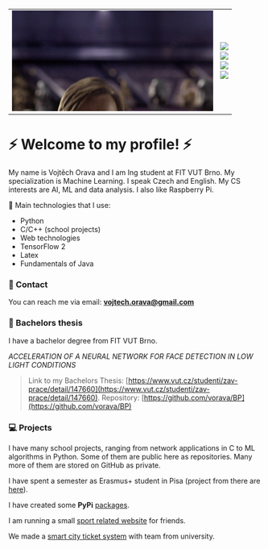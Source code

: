 <table align="center">
  <tr>
    <td> <img src="./images/hello.gif"> </td>
    <td> 
      <img src="http://estruyf-github.azurewebsites.net/api/VisitorHit?user=vorava&repo=vorava-visitors-badge&countColorcountColor&color=26c6da">
       <br>
      <a href="https://pypi.org/user/vorava/" target="_blank">
        <img src="https://img.shields.io/badge/PyPI-3775A9?logo=pypi&logoColor=fff">
      </a>
      <br>
      <a href="https://steamcommunity.com/id/xafun" target="_blank">
        <img src="https://img.shields.io/badge/Steam-000000?style=for-the-badge&logo=steam&logoColor=white">
      </a>
      <br>
      <a href="www.linkedin.com/in/vojtech-orava-04bba6327" target="_blank">
        <img src="https://custom-icon-badges.demolab.com/badge/LinkedIn-0A66C2?logo=linkedin-white&logoColor=fff">
      </a>
    </td>
  </tr>
</table>

<h1>⚡ Welcome to my profile! ⚡</h1>

My name is Vojtěch Orava and I am Ing student at FIT VUT Brno. My specialization is Machine Learning. I speak Czech and English. My CS interests are AI, ML and data analysis. I also like Raspberry Pi. 

🤖 Main technologies that I use:
- Python
- C/C++ (school projects)
- Web technologies
- TensorFlow 2
- Latex
- Fundamentals of Java

### 📧 Contact
You can reach me via email: **vojtech.orava@gmail.com**

### 📖 Bachelors thesis 
I have a bachelor degree from FIT VUT Brno.

*ACCELERATION OF A NEURAL NETWORK FOR FACE DETECTION IN LOW LIGHT CONDITIONS*
> Link to my Bachelors Thesis: [https://www.vut.cz/studenti/zav-prace/detail/147660](https://www.vut.cz/studenti/zav-prace/detail/147660).
> Repository: [https://github.com/vorava/BP](https://github.com/vorava/BP)

### 💻 Projects
I have many school projects, ranging from network applications in C to ML algorithms in Python. Some of them are public here as repositories. Many more of them are stored on GitHub as private.

I have spent a semester as Erasmus+ student in Pisa (project from there are [here](https://github.com/vorava/UniPi_ISPR)).

I have created some **PyPi** [packages](https://pypi.org/user/vorava/).

I am running a small [sport related website](http://www.webon.wz.cz/index2.php) for friends.

We made a [smart city ticket system](https://chytremestoiis.g6.cz/ticket) with team from university.


<!--
**vorava/vorava** is a ✨ _special_ ✨ repository because its `README.md` (this file) appears on your GitHub profile.

Here are some ideas to get you started:

- 🔭 I’m currently working on ...
- 🌱 I’m currently learning ...
- 👯 I’m looking to collaborate on ...
- 🤔 I’m looking for help with ...
- 💬 Ask me about ...
- 📫 How to reach me: ...
- 😄 Pronouns: ...
- ⚡ Fun fact: ...
-->
